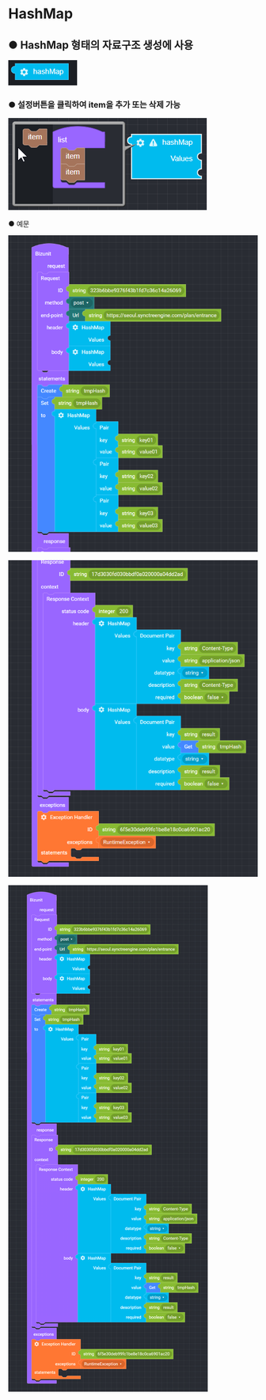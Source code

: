 # HashMap

## ● HashMap 형태의 자료구조 생성에 사용

![](../../.gitbook/assets/image%20%286%29.png)

### ● 설정버튼을 클릭하여 item을 추가 또는 삭제 가능

![](../../.gitbook/assets/image%20%2811%29.png)

● 예문

![](../../.gitbook/assets/image%20%282%29.png)

![](../../.gitbook/assets/image%20%289%29.png)

![](../../.gitbook/assets/image_waifu2x_art_noise1_scale_tta_1.png)

